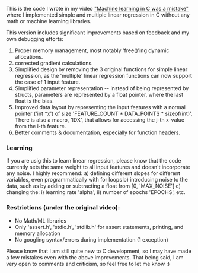 This is the code I wrote in my video ["Machine learning in C was a mistake"](https://youtu.be/gqSbWMiOuFk) where I implemented simple and multiple linear regression in C without any math or machine learning libraries.

This version includes significant improvements based on feedback and my own debugging efforts:

1) Proper memory management, most notably 'free()'ing dynamic allocations.
2) corrected gradient calculations. 
3) Simplified design by removing the 3 original functions for simple linear regression, as the 'multiple' linear regression functions can now support the case of 1 input feature.
4) Simplified parameter representation -- instead of being represented by structs, parameters are represented by a float pointer, where the last float is the bias.
5) Improved data layout by representing the input features with a normal pointer ('int *x') of size 'FEATURE_COUNT * DATA_POINTS * sizeof(int)'. There is also a macro, 'IDX', that allows for accessing the j-th x-value from the i-th feature.
6) Better comments & documentation, especially for function headers.

### Learning
If you are usig this to learn linear regression, please know that the code currently sets the same weight to all input features and doesn't incorporate any noise. I highly recommend:
a) defining different slopes for different variables, even programmatically with for loops
b) introducing noise to the data, such as by adding or subtracting a float from [0, 'MAX_NOISE']
c) changing the:
	i) learning rate 'alpha',
	ii) number of epochs 'EPOCHS',
	etc.

### Restrictions (under the original video):
- No Math/ML libraries
- Only 'assert.h', 'stdio.h', 'stdlib.h' for assert statements, printing, and memory allocation
- No googling syntax/errors during implementation (1 exception)

Please know that I am still quite new to C development, so I may have made a few mistakes even with the above improvements. That being said, I am very open to comments and criticism, so feel free to let me know :)
